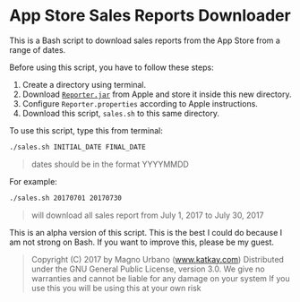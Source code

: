 # App Store Sales Reports Downloader

This is a Bash script to download sales reports from the App Store from a range of dates.

Before using this script, you have to follow these steps:

1. Create a directory using terminal.
2. Download [`Reporter.jar`](http://help.apple.com/itc/appsreporterguide/#/itcbd9ed14ac) from Apple and store it inside this new directory.
3. Configure `Reporter.properties` according to Apple instructions.
4. Download this script, `sales.sh` to this same directory.

To use this script, type this from terminal:

```sh
./sales.sh INITIAL_DATE FINAL_DATE
```

> dates should be in the format YYYYMMDD

For example:

```sh
./sales.sh 20170701 20170730
```
> will download all sales report from July 1, 2017 to July 30, 2017


This is an alpha version of this script. This is the best I could do because I am not strong on Bash. If you want to improve this, please be my guest.

>
> 
> 
> 
> 
> Copyright (C) 2017 by Magno Urbano (www.katkay.com)
> Distributed under the GNU General Public License, version 3.0.
> We give no warranties and cannot be liable for any damage on your system
> If you use this you will be using this at your own risk
